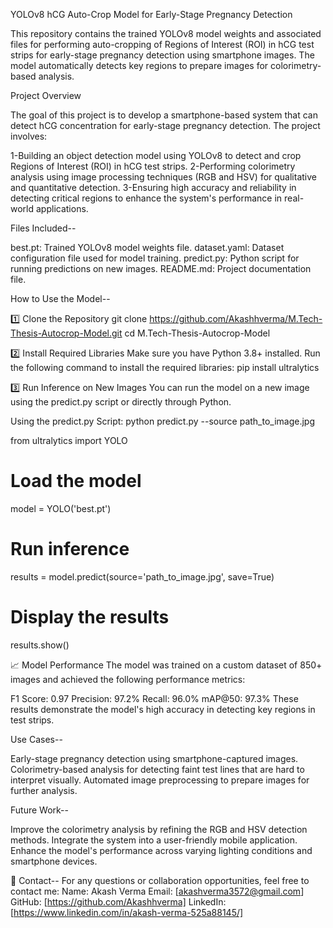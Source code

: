 YOLOv8 hCG Auto-Crop Model for Early-Stage Pregnancy Detection

This repository contains the trained YOLOv8 model weights and associated files for performing auto-cropping of Regions of Interest (ROI) in hCG test strips for early-stage pregnancy detection using smartphone images.
The model automatically detects key regions to prepare images for colorimetry-based analysis.

Project Overview

The goal of this project is to develop a smartphone-based system that can detect hCG concentration for early-stage pregnancy detection. The project involves:

1-Building an object detection model using YOLOv8 to detect and crop Regions of Interest (ROI) in hCG test strips.
2-Performing colorimetry analysis using image processing techniques (RGB and HSV) for qualitative and quantitative detection.
3-Ensuring high accuracy and reliability in detecting critical regions to enhance the system's performance in real-world applications.

Files Included--

best.pt: Trained YOLOv8 model weights file.
dataset.yaml: Dataset configuration file used for model training.
predict.py: Python script for running predictions on new images.
README.md: Project documentation file.

How to Use the Model--

1️⃣ Clone the Repository
git clone https://github.com/Akashhverma/M.Tech-Thesis-Autocrop-Model.git
cd M.Tech-Thesis-Autocrop-Model

2️⃣ Install Required Libraries
Make sure you have Python 3.8+ installed.
Run the following command to install the required libraries:
pip install ultralytics

3️⃣ Run Inference on New Images
You can run the model on a new image using the predict.py script or directly through Python.

Using the predict.py Script:
python predict.py --source path_to_image.jpg

from ultralytics import YOLO

# Load the model
model = YOLO('best.pt')

# Run inference
results = model.predict(source='path_to_image.jpg', save=True)

# Display the results
results.show()

📈 Model Performance
The model was trained on a custom dataset of 850+ images and achieved the following performance metrics:

F1 Score: 0.97
Precision: 97.2%
Recall: 96.0%
mAP@50: 97.3%
These results demonstrate the model's high accuracy in detecting key regions in test strips.

Use Cases--

Early-stage pregnancy detection using smartphone-captured images.
Colorimetry-based analysis for detecting faint test lines that are hard to interpret visually.
Automated image preprocessing to prepare images for further analysis.

Future Work--

Improve the colorimetry analysis by refining the RGB and HSV detection methods.
Integrate the system into a user-friendly mobile application.
Enhance the model's performance across varying lighting conditions and smartphone devices.

📧 Contact--
For any questions or collaboration opportunities, feel free to contact me:
Name: Akash Verma
Email: [akashverma3572@gmail.com]
GitHub: [https://github.com/Akashhverma]
LinkedIn: [https://www.linkedin.com/in/akash-verma-525a88145/]






